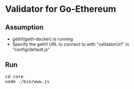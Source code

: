 <!--
 Copyright 2019-2020 Fujitsu Laboratories Ltd.
 SPDX-License-Identifier: Apache-2.0
 
 README.md
-->
# Validator for Go-Ethereum

## Assumption
- geth1(geth-docker) is running
- Specify the geth1 URL to connect to with "validatorUrl" in "config/default.js"

## Run
<pre>
cd core
node ./bin/www.js 
</pre>
